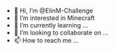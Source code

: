 - 👋 Hi, I’m @ElinM-Challenge
- 👀 I’m interested in Minecraft
- 🌱 I’m currently learning ...
- 💞️ I’m looking to collaborate on ...
- 📫 How to reach me ...

<!---
ElinM-Challenge/ElinM-Challenge is a ✨ special ✨ repository because its `README.md` (this file) appears on your GitHub profile.
You can click the Preview link to take a look at your changes.
--->
